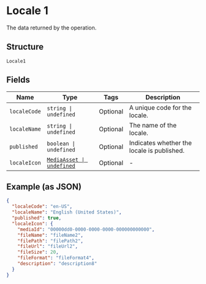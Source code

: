 
# Locale 1

The data returned by the operation.

## Structure

`Locale1`

## Fields

| Name | Type | Tags | Description |
|  --- | --- | --- | --- |
| `localeCode` | `string \| undefined` | Optional | A unique code for the locale. |
| `localeName` | `string \| undefined` | Optional | The name of the locale. |
| `published` | `boolean \| undefined` | Optional | Indicates whether the locale is published. |
| `localeIcon` | [`MediaAsset \| undefined`](../../doc/models/media-asset.md) | Optional | - |

## Example (as JSON)

```json
{
  "localeCode": "en-US",
  "localeName": "English (United States)",
  "published": true,
  "localeIcon": {
    "mediaId": "00000dd0-0000-0000-0000-000000000000",
    "fileName": "fileName2",
    "filePath": "filePath2",
    "fileUrl": "fileUrl2",
    "fileSize": 20,
    "fileFormat": "fileFormat4",
    "description": "description8"
  }
}
```

